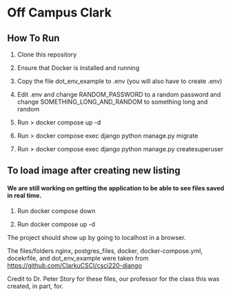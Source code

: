 # Off Campus Clark

## How To Run

1. Clone this repository

2. Ensure that Docker is installed and running

3. Copy the file dot_env_example to .env (you will also have to create .env)

4. Edit .env and change RANDOM_PASSWORD to a random password and change SOMETHING_LONG_AND_RANDOM to something long and random

5. Run > docker compose up -d

6. Run > docker compose exec django python manage.py migrate

7. Run > docker compose exec django python manage.py createsuperuser

## To load image after creating new listing
#### We are still working on getting the application to be able to see files saved in real time.

1. Run docker compose down

2. Run docker compose up -d

The project should show up by going to localhost in a browser.

The files/folders nginx, postgres_files, docker, docker-compose.yml, docekrfile, and dot_env_example were taken from https://github.com/ClarkuCSCI/csci220-django

Credit to Dr. Peter Story for these files, our professor for the class this was created, in part, for.